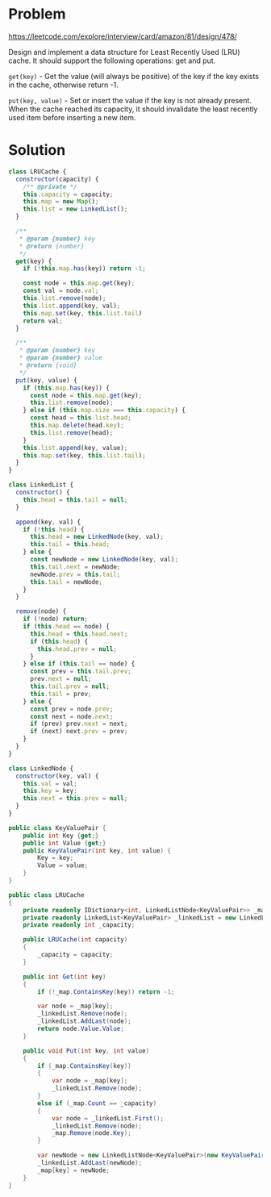 # Problem 

https://leetcode.com/explore/interview/card/amazon/81/design/478/

Design and implement a data structure for Least Recently Used (LRU) cache. It
should support the following operations: get and put.

`get(key)` - Get the value (will always be positive) of the key if the key
exists in the cache, otherwise return -1. 

`put(key, value)` - Set or insert the value if the key is not already present.
When the cache reached its capacity, it should invalidate the least recently
used item before inserting a new item.

# Solution

```javascript
class LRUCache {
  constructor(capacity) {
    /** @private */
    this.capacity = capacity;
    this.map = new Map();
    this.list = new LinkedList();
  }

  /**
   * @param {number} key
   * @return {number}
   */
  get(key) {
    if (!this.map.has(key)) return -1;

    const node = this.map.get(key);
    const val = node.val;
    this.list.remove(node);
    this.list.append(key, val);
    this.map.set(key, this.list.tail)
    return val;
  }

  /**
   * @param {number} key
   * @param {number} value
   * @return {void}
   */
  put(key, value) {
    if (this.map.has(key)) {
      const node = this.map.get(key);
      this.list.remove(node);
    } else if (this.map.size === this.capacity) {
      const head = this.list.head;
      this.map.delete(head.key);
      this.list.remove(head);
    }
    this.list.append(key, value);
    this.map.set(key, this.list.tail);
  }
}

class LinkedList {
  constructor() {
    this.head = this.tail = null;
  }

  append(key, val) {
    if (!this.head) {
      this.head = new LinkedNode(key, val);
      this.tail = this.head;
    } else {
      const newNode = new LinkedNode(key, val);
      this.tail.next = newNode;
      newNode.prev = this.tail;
      this.tail = newNode;
    }
  }

  remove(node) {
    if (!node) return;
    if (this.head == node) {
      this.head = this.head.next;
      if (this.head) {
        this.head.prev = null;
      }
    } else if (this.tail == node) {
      const prev = this.tail.prev;
      prev.next = null;
      this.tail.prev = null;
      this.tail = prev;
    } else {
      const prev = node.prev;
      const next = node.next;
      if (prev) prev.next = next;
      if (next) next.prev = prev;
    }
  }
}

class LinkedNode {
  constructor(key, val) {
    this.val = val;
    this.key = key;
    this.next = this.prev = null;
  }
}
```


```csharp
public class KeyValuePair {
    public int Key {get;}
    public int Value {get;}
    public KeyValuePair(int key, int value) {
        Key = key;
        Value = value;
    }
}

public class LRUCache
{
    private readonly IDictionary<int, LinkedListNode<KeyValuePair>> _map = new Dictionary<int, LinkedListNode<KeyValuePair>>();
    private readonly LinkedList<KeyValuePair> _linkedList = new LinkedList<KeyValuePair>();
    private readonly int _capacity;

    public LRUCache(int capacity)
    {
        _capacity = capacity;
    }

    public int Get(int key)
    {
        if (!_map.ContainsKey(key)) return -1;

        var node = _map[key];
        _linkedList.Remove(node);
        _linkedList.AddLast(node);
        return node.Value.Value;
    }

    public void Put(int key, int value)
    {
        if (_map.ContainsKey(key))
        {
            var node = _map[key];
            _linkedList.Remove(node);
        }
        else if (_map.Count == _capacity)
        {
            var node = _linkedList.First();
            _linkedList.Remove(node);
            _map.Remove(node.Key);
        }

        var newNode = new LinkedListNode<KeyValuePair>(new KeyValuePair(key, value));
        _linkedList.AddLast(newNode);
        _map[key] = newNode;
    }
}
```
